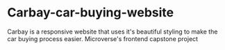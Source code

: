 # Carbay-car-buying-website
Carbay is a responsive website that uses it's beautiful styling to make the car buying process easier. Microverse's frontend capstone project
